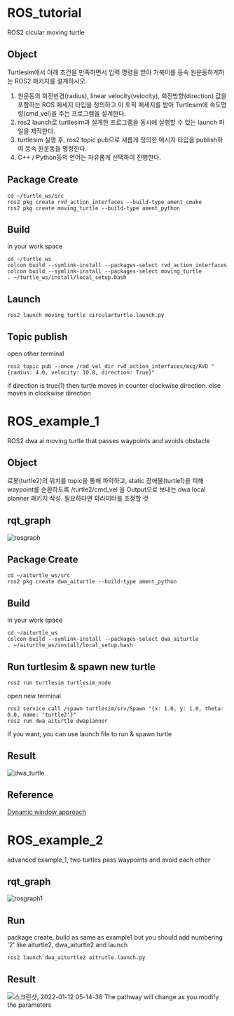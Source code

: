 # ROS_tutorial
ROS2 cicular moving turtle

## Object
Turtlesim에서 아래 조건을 만족하면서 입력 명령을 받아 거북이를 등속 원운동하게하는 ROS2 패키지를 설계하시오. 
1. 원운동의 회전반경(radius), linear velocity(velocity), 회전방향(direction) 값을 포함하는 ROS 메세지 타입을 정의하고 이 토픽 메세지를 받아 Turtlesim에 속도명령(cmd_vel)을 주는 프로그램을 설계한다. 
2. ros2 launch로 turtlesim과 설계한 프로그램을 동시에 실행할 수 있는 launch 파일을 제작한다. 
3. turtlesim 실행 후, ros2 topic pub으로 새롭게 정의한 메시지 타입을 publish하여 등속 원운동을 명령한다. 
4. C++ / Python등의 언어는 자유롭게 선택하여 진행한다.

## Package Create
```
cd ~/turtle_ws/src
ros2 pkg create rvd_action_interfaces --build-type ament_cmake
ros2 pkg create moving_turtle --build-type ament_python
```

## Build
in your work space
```
cd ~/turtle_ws
colcon build --symlink-install --packages-select rvd_action_interfaces
colcon build --symlink-install --packages-select moving_turtle
. ~/turtle_ws/install/local_setup.bash
```
## Launch
```
ros2 launch moving_turtle circularturtle.launch.py
```
## Topic publish
open other terminal
```
ros2 topic pub --once /rad_vel_dir rvd_action_interfaces/msg/RVD "{radius: 4.0, velocity: 10.0, direction: True}"
```
if direction is true(1) then turtle moves in counter clockwise direction.
else moves in clockwise direction

# ROS_example_1
ROS2 dwa ai moving turtle that passes waypoints and avoids obstacle    
## Object
로봇(turtle2)의 위치를 topic을 통해 파악하고, static 장애물(turtle1)을 피해 waypoint를 순환하도록 /turtle2/cmd_vel 을 Output으로 보내는 dwa local planner 패키지 작성. 필요하다면 파라미터를 조정할 것
## rqt_graph
![rosgraph](https://user-images.githubusercontent.com/67641480/148827705-185c165c-8ff6-4571-b1fb-a79457712dd5.png)


## Package Create
```
cd ~/aiturtle_ws/src
ros2 pkg create dwa_aiturtle --build-type ament_python
```
## Build
in your work space
```
cd ~/aiturtle_ws
colcon build --symlink-install --packages-select dwa_aiturtle
. ~/aiturtle_ws/install/local_setup.bash
```
## Run turtlesim & spawn new turtle
```
ros2 run turtlesim turtlesim_node
```
open new terminal
```
ros2 service call /spawn turtlesim/srv/Spawn "{x: 1.0, y: 1.0, theta: 0.0, name: 'turtle2'}"
ros2 run dwa_aiturtle dwaplanner
```
If you want, you can use launch file to run & spawn turtle
## Result
![dwa_turtle](https://user-images.githubusercontent.com/67641480/148827836-069a1304-5c24-4f37-b05a-34cc43d75743.png)

## Reference
[Dynamic window approach](https://github.com/AtsushiSakai/PythonRobotics/blob/master/PathPlanning/DynamicWindowApproach/dynamic_window_approach.py)

# ROS_example_2
advanced example_1, two turtles pass waypoints and avoid each other
## rqt_graph
![rosgraph1](https://user-images.githubusercontent.com/67641480/149022946-50288f18-1630-41b2-8286-e71281ad533c.png)
## Run
package create, build as same as example1 but you should add numbering '2' like aiturtle2, dwa_aiturtle2 and launch
```
ros2 launch dwa_aiturtle2 aitrutle.launch.py
```
## Result
![스크린샷, 2022-01-12 05-14-36](https://user-images.githubusercontent.com/67641480/149023718-0c429f2a-feaa-437c-8144-66fdd22e2fbc.png)
The pathway will change as you modify the parameters
